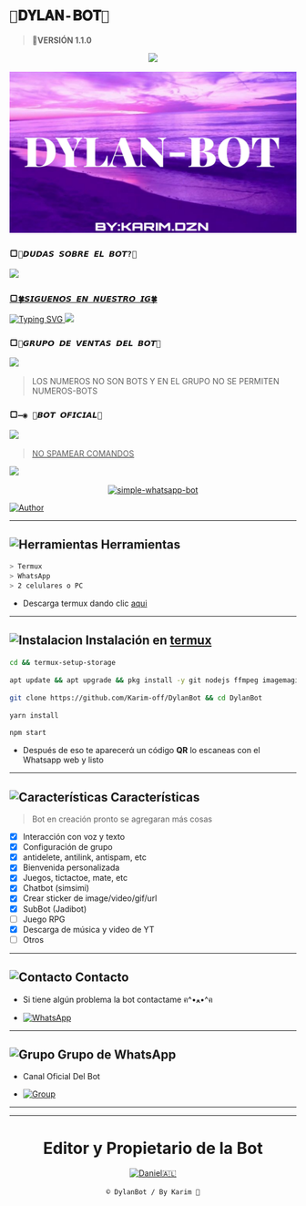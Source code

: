 # `🧿𝐃𝐘𝐋𝐀𝐍-𝐁𝐎𝐓🧿`

> <b>🌸VERSIÓN 1.1.0</b>
<p align="center"> 
<a href="views/Pre Bot Publi.png"><img src="http://readme-typing-svg.herokuapp.com?font=mono&size=17&duration=4000&color=F7B11B&center=falso&vCenter=falso&lines=DylanBot-MD++🌸; DISFRUTA+EL+REPOSITORIO.+%F0%9F%92%96" height="90px"></a> 
</p>

<p align="center">
<img src="src/nuevobot.jpg" alt="GataBot-MD" width="900"/>
</p>

### ▢`🏓𝘿𝙐𝘿𝘼𝙎 𝙎𝙊𝘽𝙍𝙀 𝙀𝙇 𝘽𝙊𝙏?🍁`

<a href="https://api.whatsapp.com/send/?phone=59176181985&text&type=phone_number&app_absent=0" target="blank"><img src="https://img.shields.io/badge/CREADOR-25D366?style=for-the-badge&logo=whatsapp&logoColor=white" />

### ▢`🍀𝙎𝙄𝙂𝙐𝙀𝙉𝙊𝙎 𝙀𝙉 𝙉𝙐𝙀𝙎𝙏𝙍𝙊 𝙄𝙂🍀`

![Typing SVG](https://readme-typing-svg.demolab.com?font=Fira+Code&pause=1000&color=00CB22&width=435&lines=Sígueme+En+Instagram;No+seas+malx%3A3;)
<a href="https://www.instagram.com/usxr._.karim?igsh=OGY1bGE1d3EyY212" target="blank"><img src="https://img.shields.io/badge/INSTAGRAM_DEL_CREADOR-25D366?style=for-the-badge&logo=Instagram&logoColor=white" />
</a>

### ▢`🐼𝙂𝙍𝙐𝙋𝙊 𝘿𝙀 𝙑𝙀𝙉𝙏𝘼𝙎 𝘿𝙀𝙇 𝘽𝙊𝙏🐼`

<a href="https://chat.whatsapp.com/KV5zRq4E5bP3xOBuUTSizP" target="blank"><img src="https://img.shields.io/badge/GRUPO_DE_SOPORTE-25D366?style=for-the-badge&logo=whatsapp&logoColor=white" />
</a>
> LOS NUMEROS NO SON BOTS Y EN EL GRUPO NO SE PERMITEN NUMEROS-BOTS

### ▢`—◉ 🤖𝘽𝙊𝙏 𝙊𝙁𝙄𝘾𝙄𝘼𝙇🤖`

<a href="https://api.whatsapp.com/send/?phone=59176818194&text&type=phone_number&app_absent=0" target="blank"><img src="https://img.shields.io/badge/prueba.1-25D366?style=for-the-badge&logo=whatsapp&logoColor=white" />

 > NO SPAMEAR COMANDOS



<p>
        <img src= "https://telegra.ph/file/89fa6a3c8e9cedda6f5ca.jpg">
    </p>
    <p align="center">
        <a href="#"><img title="simple-whatsapp-bot" src="https://img.shields.io/badge/-SIMPLE--WHATSAPP--BOT-green?colorA=%23ff0000&colorB=%23017e40&style=for-the-badge"></a>
    </p>
    <p>
        <a href="https://github.com/Karim-off"><img title="Author"    src="https://img.shields.io/badge/Author-Karim-purple.svg?style=for-the-badge&logo=github"></a>
    </p>
    <p>
        


---------

## <img src="https://i0.wp.com/i230.photobucket.com/albums/ee124/joaclint/joaclint_istgud/ruedas.gif" alt="Herramientas" width="35" height="35"> Herramientas

```bash
> Termux
> WhatsApp
> 2 celulares o PC
```
- Descarga termux dando clic [aqui](https://f-droid.org/repo/com.termux_118.apk)

---------

## <img src="https://i.giphy.com/media/nWGRHBnAl5Kmc/giphy.gif" alt="Instalacion" width="40" height="40"> Instalación en [termux](https://f-droid.org/repo/com.termux_118.apk)

```bash
cd && termux-setup-storage
```

```bash
apt update && apt upgrade && pkg install -y git nodejs ffmpeg imagemagick yarn
```

```bash
git clone https://github.com/Karim-off/DylanBot && cd DylanBot
```

```bash
yarn install
```

```bash
npm start
```

- Después de eso te aparecerά un código **QR** lo escaneas con el Whatsapp web y listo

---------

## <img src="https://i.pinimg.com/originals/73/69/6e/73696e022df7cd5cb3d999c6875361dd.gif" alt="Características" width="42" height="42"> Características

> Bot en creación pronto se agregaran más cosas 

- [x] Interacción con voz y texto
- [x] Configuración de grupo
- [x] antidelete, antilink, antispam, etc
- [x] Bienvenida personalizada
- [x] Juegos, tictactoe, mate, etc
- [x] Chatbot (simsimi)
- [x] Crear sticker de image/video/gif/url
- [x] SubBot (Jadibot)
- [ ] Juego RPG
- [x] Descarga de música y video de YT
- [ ] Otros

---------

## <img src="https://i.pinimg.com/originals/19/80/6e/19806e91932e6054965fc83b85241270.gif" alt="Contacto" width="42" height="42"> Contacto

- Si tiene algún problema la bot contactame ฅ^•ﻌ•^ฅ

* <a href="https://wa.me/51907913 096"><img alt="WhatsApp" src="https://img.shields.io/badge/WhatsApp-25D366?style=for-the-badge&logo=whatsapp&logoColor=white"/></a>

---------

## <img src="https://static.wikia.nocookie.net/nyancat/images/d/d3/Nyan-cat.gif/revision/latest/scale-to-width-down/400?cb=20131231222500&path-prefix=es" alt="Grupo" width="45" height="43"> Grupo de WhatsApp


- Canal Oficial Del Bot

* <a href="https://whatsapp.com/channel/0029VaBpO8M3rZZdwkGFIP33"><img alt="Group" src="https://img.shields.io/badge/Group-25D366?style=for-the-badge&logo=whatsapp&logoColor=white"/></a>
---------
---------
<div align="center">
  <h1 align="center">Editor y Propietario de la Bot</h1>

<a href="https://github.com/Karim-off"><img src="https://github.com/Karim-off.png" width="300" height="300" alt="Daniel🇦🇱"/></a>

`© DylanBot / By Karim 🤴`
